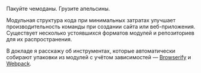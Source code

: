 Пакуйте чемоданы. Грузите апельсины.

Модульная структура кода при минимальных затратах улучшает производительность
команды при создании сайта или веб-приложения. Существует несколько устоявшихся
форматов модулей и репозиториев для их распространения. 

В докладе я расскажу об инструментах, которые автоматически собирают упаковки
из модулей с учётом зависимостей — [Browserify](http://browserify.org/) и [Webpack](http://webpack.github.io/).
